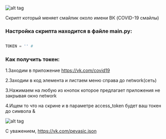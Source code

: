 

![alt tag](https://i.ibb.co/J2p3kw5/Screenshot-18.png "https://vk.com/pevasic.json")


Скрипт который меняет смайлик около имени ВК (COVID-19 смайлы)





### Настройка скрипта находится в файле main.py:
```python

TOKEN = '' # 

```
### Как получить токен:
1.Заходим в приложение https://vk.com/covid19

2.Заходим в код элемента и листаем меню справа до network(сеть)

3.Нажимаем на любую из кнопок которое предлагает приложения не закрывая окно network

4.Ищем то что на скрине и в параметре access_token будет ваш токен до символа &

![alt tag](https://i.ibb.co/x2gxTwp/Screenshot-28.png, "https://vk.com/pevasic.json")



С уважением, https://vk.com/pevasic.json 
